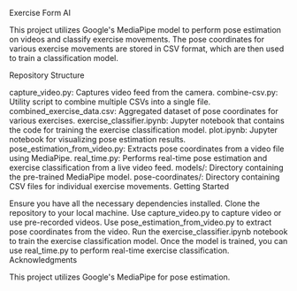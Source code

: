 Exercise Form AI

This project utilizes Google's MediaPipe model to perform pose estimation on videos and classify exercise movements. The pose coordinates for various exercise movements are stored in CSV format, which are then used to train a classification model.

Repository Structure

capture_video.py: Captures video feed from the camera.
combine-csv.py: Utility script to combine multiple CSVs into a single file.
combined_exercise_data.csv: Aggregated dataset of pose coordinates for various exercises.
exercise_classifier.ipynb: Jupyter notebook that contains the code for training the exercise classification model.
plot.ipynb: Jupyter notebook for visualizing pose estimation results.
pose_estimation_from_video.py: Extracts pose coordinates from a video file using MediaPipe.
real_time.py: Performs real-time pose estimation and exercise classification from a live video feed.
models/: Directory containing the pre-trained MediaPipe model.
pose-coordinates/: Directory containing CSV files for individual exercise movements.
Getting Started

Ensure you have all the necessary dependencies installed.
Clone the repository to your local machine.
Use capture_video.py to capture video or use pre-recorded videos.
Use pose_estimation_from_video.py to extract pose coordinates from the video.
Run the exercise_classifier.ipynb notebook to train the exercise classification model.
Once the model is trained, you can use real_time.py to perform real-time exercise classification.
Acknowledgments

This project utilizes Google's MediaPipe for pose estimation.
